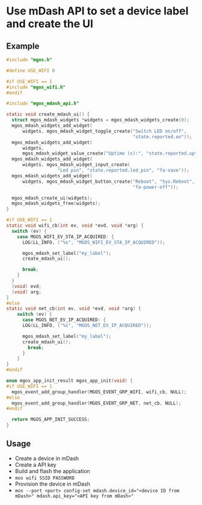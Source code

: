 # Use mDash API to set a device label and create the UI

## Example
```c
#include "mgos.h"

#define USE_WIFI 0

#if USE_WIFI == 1
#include "mgos_wifi.h"
#endif

#include "mgos_mdash_api.h"

static void create_mdash_ui() {
  struct mgos_mdash_widgets *widgets = mgos_mdash_widgets_create(0);
  mgos_mdash_widgets_add_widget(
      widgets, mgos_mdash_widget_toggle_create("Switch LED on/off",
                                               "state.reported.on"));
  mgos_mdash_widgets_add_widget(
      widgets,
      mgos_mdash_widget_value_create("Uptime (s):", "state.reported.uptime"));
  mgos_mdash_widgets_add_widget(
      widgets, mgos_mdash_widget_input_create(
                   "Led pin", "state.reported.led_pin", "fa-save"));
  mgos_mdash_widgets_add_widget(
      widgets, mgos_mdash_widget_button_create("Reboot", "Sys.Reboot", NULL,
                                               "fa-power-off"));

  mgos_mdash_create_ui(widgets);
  mgos_mdash_widgets_free(widgets);
}

#if USE_WIFI == 1
static void wifi_cb(int ev, void *evd, void *arg) {
  switch (ev) {
    case MGOS_WIFI_EV_STA_IP_ACQUIRED: {
      LOG(LL_INFO, ("%s", "MGOS_WIFI_EV_STA_IP_ACQUIRED"));

      mgos_mdash_set_label("my_label");
      create_mdash_ui();

      break;
    }
  }
  (void) evd;
  (void) arg;
}
#else
static void net_cb(int ev, void *evd, void *arg) {
    switch (ev) {
      case MGOS_NET_EV_IP_ACQUIRED: {
      LOG(LL_INFO, ("%s", "MGOS_NET_EV_IP_ACQUIRED"));

      mgos_mdash_set_label("my_label");
      create_mdash_ui();
        break;
      }
    }
}
#endif

enum mgos_app_init_result mgos_app_init(void) {
#if USE_WIFI == 1
  mgos_event_add_group_handler(MGOS_EVENT_GRP_WIFI, wifi_cb, NULL);
#else
  mgos_event_add_group_handler(MGOS_EVENT_GRP_NET, net_cb, NULL);
#endif

  return MGOS_APP_INIT_SUCCESS;
}
```

## Usage
- Create a device in mDash
- Create a API key
- Build and flash the application
- `mos wifi SSID PASSWORD`
- Provision the device in mDash
- `mos --port <port> config-set mdash.device_id="<device ID from mDash>" mdash.api_key="<API key from mDash>" `
